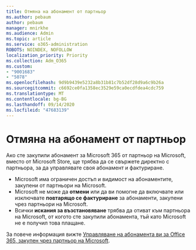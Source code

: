 ```yaml
---
title: Отмяна на абонамент от партньор
ms.author: pebaum
author: pebaum
manager: mnirkhe
ms.audience: Admin
ms.topic: article
ms.service: o365-administration
ROBOTS: NOINDEX, NOFOLLOW
localization_priority: Priority
ms.collection: Adm_O365
ms.custom:
- "9001683"
- "5078"
ms.openlocfilehash: 9d9b9439e5232a8b31b81c7b52df28d9a6c9b26a
ms.sourcegitcommit: c6692ce0fa1358ec3529e59ca0ecdfdea4cdc759
ms.translationtype: MT
ms.contentlocale: bg-BG
ms.lasthandoff: 09/14/2020
ms.locfileid: "47683139"
---
```

# <a name="cancel-subscription-from-partner"></a>Отмяна на абонамент от партньор

Ако сте закупили абонамент за Microsoft 365 от партньор на Microsoft, вместо от Microsoft Store, ще трябва да се свържете директно с партньора, за да управлявате своя абонамент и фактуриране.

- Microsoft има ограничен достъп и видимост на абонаментите, закупени от партньори на Microsoft. 
- Microsoft не може да **отмени** или да ви помогне да включвате или изключвате **повтарящо се фактуриране** за абонаменти, закупени чрез партньори на Microsoft. 
- Всички **искания за възстановяване** трябва да отиват към партньора на Microsoft, от когото сте закупили абонамента, тъй като Microsoft не е получил това плащане. 

За повече информация вижте [Управляване на абонамента ви за Office 365, закупен чрез партньор на Microsoft](https://support.microsoft.com/help/4230739/microsoft-account-manage-office-365-subscription-from-third-party). 
